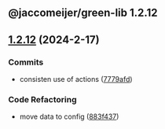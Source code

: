 ## @jaccomeijer/green-lib 1.2.12

## [1.2.12](https://github.com/jaccomeijer/green-lib/compare/1.2.11...1.2.12) (2024-2-17)


### Commits

* consisten use of actions ([7779afd](https://github.com/jaccomeijer/green-lib/commit/7779afde9edfac37dab16db6a4c19144778aca63))


### Code Refactoring

* move data to config ([883f437](https://github.com/jaccomeijer/green-lib/commit/883f437116c53d7a32b82cd594da0d86713724f1))


